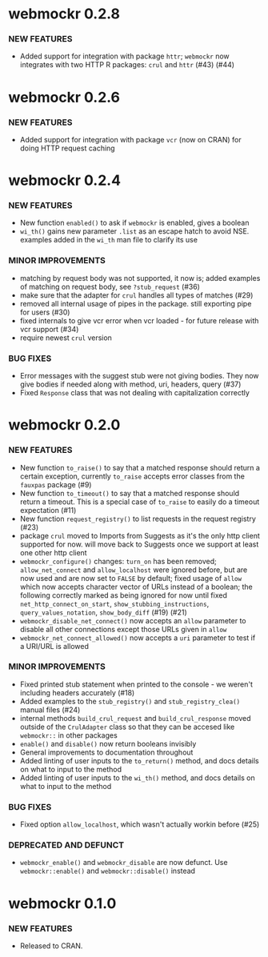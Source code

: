 webmockr 0.2.8
==============

### NEW FEATURES

* Added support for integration with package `httr`; `webmockr` now integrates with two HTTP R packages: `crul` and `httr` (#43) (#44)


webmockr 0.2.6
==============

### NEW FEATURES

* Added support for integration with package `vcr` (now on CRAN) for doing HTTP request caching


webmockr 0.2.4
==============

### NEW FEATURES

* New function `enabled()` to ask if `webmockr` is enabled, gives a
boolean
* `wi_th()` gains new parameter `.list` as an escape hatch to avoid
NSE. examples added in the `wi_th` man file to clarify its use

### MINOR IMPROVEMENTS

* matching by request body was not supported, it now is; added examples
of matching on request body, see `?stub_request`  (#36)
* make sure that the adapter for `crul` handles all types of matches (#29)
* removed all internal usage of pipes in the package. still exporting
pipe for users (#30)
* fixed internals to give vcr error when vcr loaded - for future release
with vcr support (#34)
* require newest `crul` version

### BUG FIXES

* Error messages with the suggest stub were not giving bodies. They 
now give bodies if needed along with method, uri, headers, query (#37)
* Fixed `Response` class that was not dealing with capitalization 
correctly


webmockr 0.2.0
==============

### NEW FEATURES

* New function `to_raise()` to say that a matched response should return a certain exception, currently `to_raise` accepts error classes from the `fauxpas` package (#9)
* New function `to_timeout()` to say that a matched response should return a timeout. This is a special case of `to_raise` to easily do a timeout expectation (#11)
* New function `request_registry()` to list requests in the request registry (#23)
* package `crul` moved to Imports from Suggests as it's the only http client supported for now. will move back to Suggests once we support at least one other http client
* `webmockr_configure()` changes: `turn_on` has been removed; `allow_net_connect` and `allow_localhost` were ignored before, but are now used and are now set to `FALSE` by default; fixed usage of `allow` which now accepts character vector of URLs instead of a boolean; the following correctly marked as being ignored for now until fixed `net_http_connect_on_start`, `show_stubbing_instructions`, `query_values_notation`, `show_body_diff` (#19) (#21)
* `webmockr_disable_net_connect()` now accepts an `allow` parameter to disable all other connections except those URLs given in `allow`
* `webmockr_net_connect_allowed()` now accepts a `uri` parameter to test if a URI/URL is allowed

### MINOR IMPROVEMENTS

* Fixed printed stub statement when printed to the console - we weren't including headers accurately (#18)
* Added examples to the `stub_registry()` and `stub_registry_clea()` manual files (#24)
* internal methods `build_crul_request` and `build_crul_response` moved outside of the `CrulAdapter` class so that they can be accesed like `webmockr::` in other packages
* `enable()` and `disable()` now return booleans invisibly
* General improvements to documentation throughout
* Added linting of user inputs to the `to_return()` method, and docs details on what to input to the method
* Added linting of user inputs to the `wi_th()` method, and docs details on what to input to the method

### BUG FIXES

* Fixed option `allow_localhost`, which wasn't actually workin before (#25)

### DEPRECATED AND DEFUNCT

* `webmockr_enable()` and `webmockr_disable` are now defunct. Use `webmockr::enable()` and `webmockr::disable()` instead



webmockr 0.1.0
==============

### NEW FEATURES

* Released to CRAN.
